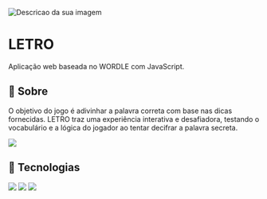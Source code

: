 
![Descricao da sua imagem](https://imgur.com/T0PlDVl.gif)

# LETRO

Aplicação web baseada no WORDLE com JavaScript.

## 📌 Sobre

O objetivo do jogo é adivinhar a palavra correta com base nas dicas fornecidas. LETRO traz uma experiência interativa e desafiadora, testando o vocabulário e a lógica do jogador ao tentar decifrar a palavra secreta.

![](https://imgur.com/jVJvSgF.gif)

## 🚀 Tecnologias

<div>
  <img src="https://img.shields.io/badge/HTML-239120?style=for-the-badge&logo=html5&logoColor=white">
  <img src="https://img.shields.io/badge/CSS-239120?&style=for-the-badge&logo=css3&logoColor=white">
  <img src="https://img.shields.io/badge/JavaScript-F7DF1E?style=for-the-badge&logo=javascript&logoColor=black">
</div>
